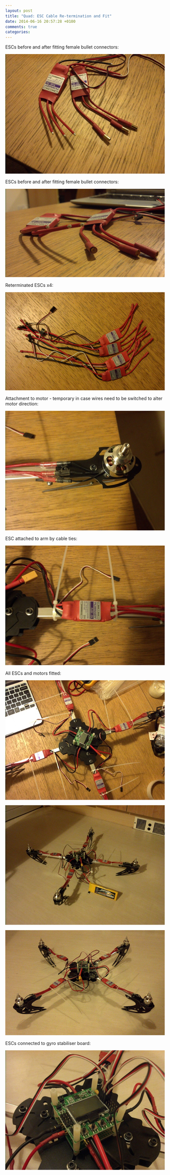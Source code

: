 ```yaml
---
layout: post
title: "Quad: ESC Cable Re-termination and Fit"
date: 2014-06-16 20:57:28 +0100
comments: true
categories: 
---
```


ESCs before and after fitting female bullet connectors:

![](/quadcopter/26.jpg)

ESCs before and after fitting female bullet connectors:

![](/quadcopter/27.jpg)

Reterminated ESCs x4:

![](/quadcopter/28.jpg)

Attachment to motor - temporary in case wires need to be switched to alter motor direction:

![](/quadcopter/29.jpg)

ESC attached to arm by cable ties:

![](/quadcopter/30.jpg)

All ESCs and motors fitted:

![](/quadcopter/31.jpg)

![](/quadcopter/32.jpg)

![](/quadcopter/33.jpg)

ESCs connected to gyro stabiliser board:

![](/quadcopter/34.jpg)
